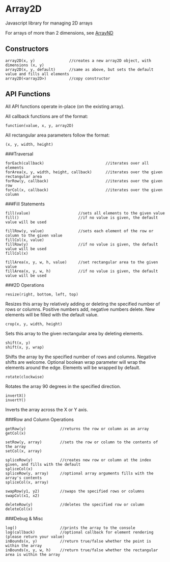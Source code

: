 Array2D
=======

Javascript library for managing 2D arrays

For arrays of more than 2 dimensions, see [ArrayND](https://github.com/brendanwhitfield/ArrayND)


Constructors
------------

	array2D(x, y)				//creates a new array2D object, with dimensions (x, y)
	array2D(x, y, default)		//same as above, but sets the default value and fills all elements
	array2D(<array2D>)			//copy constructor



API Functions
------------

All API functions operate in-place (on the existing array).

All callback functions are of the format:

	function(value, x, y, array2D)

All rectangular area parameters follow the format:

	(x, y, width, height)

###Traversal

	forEach(callback)							//iterates over all elements
	forArea(x, y, width, height, callback)		//iterates over the given rectangular area
	forRow(y, callback)							//iterates over the given row
	forCol(x, callback)							//iterates over the given column

###Fill Statements

	fill(value)						//sets all elements to the given value
	fill()							//if no value is given, the default value will be used

	fillRow(y, value)				//sets each element of the row or column to the given value
	fillCol(x, value)
	fillRow(y)						//if no value is given, the default value will be used
	fillCol(x)
	
	fillArea(x, y, w, h, value)		//set rectangular area to the given value
	fillArea(x, y, w, h)			//if no value is given, the default value will be used

###2D Operations

	resize(right, bottom, left, top)

Resizes this array by relatively adding or deleting the specified number of rows or columns. Positive numbers add, negative numbers delete. New elements will be filled with the default value.

	crop(x, y, width, height)

Sets this array to the given rectangular area by deleting elements.

	shift(x, y)
	shift(x, y, wrap)

Shifts the array by the specified number of rows and columns. Negative shifts are welcome. Optional boolean wrap parameter will wrap the elements around the edge. Elements will be wrapped by default.

	rotate(clockwise)

Rotates the array 90 degrees in the specified direction.

	invertX()
	invertY()

Inverts the array across the X or Y axis.

###Row and Column Operations

	getRow(y)				//returns the row or column as an array
	getCol(x)

	setRow(y, array)		//sets the row or column to the contents of the array
	setCol(x, array)

	spliceRow(y)			//creates new row or column at the index given, and fills with the default
	spliceCol(x)
	spliceRow(y, array)		//optional array arguments fills with the array's contents
	spliceCol(x, array)

	swapRow(y1, y2)			//swaps the specified rows or columns
	swapCol(x1, x2)

	deleteRow(y)			//deletes the specified row or column
	deleteCol(x)

###Debug & Misc

	log()					//prints the array to the console
	log(callback)			//optional callback for element rendering (please return your value)
	inBounds(x, y)			//return true/false whether the point is within the array
	inBounds(x, y, w, h)	//return true/false whether the rectangular area is within the array